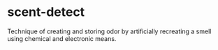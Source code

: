 # scent-detect
 Technique of creating and storing odor by artificially recreating a smell using chemical and electronic means.

